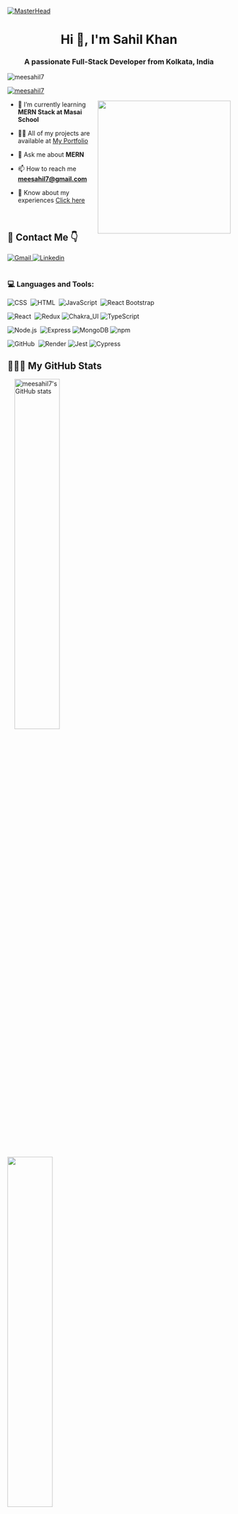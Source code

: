 [![MasterHead](https://media.licdn.com/dms/image/C5616AQFm8zOpGCnl5w/profile-displaybackgroundimage-shrink_350_1400/0/1660814424134?e=1677715200&v=beta&t=wlZUVV2WZz4FJgnAydkj8F87lnUY5s039CVt3YKxPwg)](https://meesahil7.io)
<h1 align="center">Hi 👋, I'm Sahil Khan</h1>
<h3 align="center">A passionate Full-Stack Developer from Kolkata, India</h3>

<p align="left"> <img src="https://komarev.com/ghpvc/?username=meesahil7&label=Profile%20views&color=0e75b6&style=flat" alt="meesahil7" /> </p>

<p align="left"> <a href="https://github.com/ryo-ma/github-profile-trophy"><img src="https://github-profile-trophy.vercel.app/?username=meesahil7" alt="meesahil7" /></a> </p>
<img align="right" width="300px" src="https://media0.giphy.com/media/qgQUggAC3Pfv687qPC/giphy.gif?cid=790b7611db903996a50dc3f5a2925e498c6f26c5b1da3622&rid=giphy.gif&ct=g" />

- 🌱 I’m currently learning **MERN Stack at Masai School**

- 👨‍💻 All of my projects are available at <a target="_blank" href="https://meesahil7.github.io/">My Portfolio</a>

- 💬 Ask me about **MERN**

- 📫 How to reach me **meesahil7@gmail.com**

- 📄 Know about my experiences <a target="_blank" href="https://drive.google.com/file/d/1eWRAqunjozqzfwnEGNeomWvII9eFjcqw/view?usp=sharing">Click here</a>


</br>

<h2 align="left">📩 Contact Me 👇</h2>
<a href="mailto:meesahil7@gmail.com">
    <img src="https://img.shields.io/badge/Gmail-D14836?style=for-the-badge&logo=gmail&logoColor=white" alt="Gmail"/>
</a>
<a href="https://www.linkedin.com/in/meesahil7/">
    <img src="https://img.shields.io/badge/LinkedIn-0077B5?style=for-the-badge&logo=linkedin&logoColor=white" alt="Linkedin"/>
</a> 

</br>
</br>


<h3 align="left">💻 Languages and Tools:</h3>

![CSS](https://img.shields.io/badge/-CSS-05122A?style=flat&logo=CSS3&logoColor=1572B6)&nbsp;
![HTML](https://img.shields.io/badge/-HTML-05122A?style=flat&logo=HTML5)&nbsp;
![JavaScript](https://img.shields.io/badge/-JavaScript-05122A?style=flat&logo=javascript)&nbsp;
![React Bootstrap](https://img.shields.io/badge/-Bootstrap-05122A?style=flat&logo=bootstrap&logoColor=563D7C)

![React](https://img.shields.io/badge/-React-05122A?style=flat&logo=react)&nbsp; 
![Redux](https://img.shields.io/badge/-Redux-05122A?style=flat-square&logo=redux&logoColor=764abc)
![Chakra_UI](https://img.shields.io/badge/-Chakra_UI-05122A?style=flat-square&logo=chakraui)
![TypeScript](https://img.shields.io/badge/-TypeScript-05122A?style=flat-square&logo=typescript)

![Node.js](https://img.shields.io/badge/-Node.js-05122A?style=flat&logo=node.js)&nbsp; 
![Express](https://img.shields.io/badge/-Express-05122A?style=flat-square&logo=express)
![MongoDB](https://img.shields.io/badge/-MongoDB-05122A?style=flat-square&logo=mongodb)
![npm](https://img.shields.io/badge/-npm-05122A?style=flat-square&logo=npm)

![GitHub](https://img.shields.io/badge/-GitHub-05122A?style=flat&logo=github)&nbsp;
![Render](https://img.shields.io/badge/-Render-05122A?style=flat-square&logo=render)
![Jest](https://img.shields.io/badge/-Jest-05122A?style=flat-square&logo=jest)
![Cypress](https://img.shields.io/badge/-Cypress-05122A?style=flat-square&logo=cypress)

<h2 align="left">👨🏻‍💻 My GitHub Stats</h2>
<div display="flex" >
    &nbsp;
    &nbsp;
<a href="http://www.github.com/meesahil7" ><img src="https://github-readme-stats.vercel.app/api?username=meesahil7&show_icons=true&hide=&count_private=true&title_color=f97316&text_color=ffffff&icon_color=84cc16&bg_color=1c1917&hide_border=true&show_icons=true" alt="meesahil7's GitHub stats" width=45% /></a>
  &nbsp;
  &nbsp;
  &nbsp;
  &nbsp;
  &nbsp;
  &nbsp;
  &nbsp;
<a href="http://www.github.com/meesahil7" ><img src="https://github-readme-streak-stats.herokuapp.com/?user=meesahil7&stroke=ffffff&background=1c1917&ring=f97316&fire=f97316&currStreakNum=ffffff&currStreakLabel=f97316&sideNums=ffffff&sideLabels=ffffff&dates=ffffff&hide_border=true"width=45% /></a>
    &nbsp;
    &nbsp;
  </div>
  <br/>

<a href="http://www.github.com/meesahil7"><img src="https://github-readme-activity-graph.cyclic.app/graph?username=meesahil7&bg_color=1c1917&color=ffffff&line=84cc16&point=ffffff&area_color=1c1917&area=true&hide_border=true&custom_title=GitHub%20Commits%20Graph" alt="GitHub Commits Graph" /></a>


